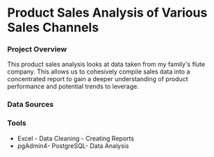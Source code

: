 # Product Sales Analysis of Various Sales Channels

### Project Overview 

This product sales analysis looks at data taken from my family's flute company. This allows us to cohesively compile sales data into a concentrated report to gain a deeper understanding of product performance and potential trends to leverage.   

### Data Sources

### Tools

- Excel - Data Cleaning - Creating Reports
- pgAdmin4- PostgreSQL- Data Analysis
